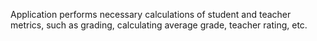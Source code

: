 Application performs necessary calculations of student and teacher metrics, such as grading, calculating average grade, teacher rating, etc.
